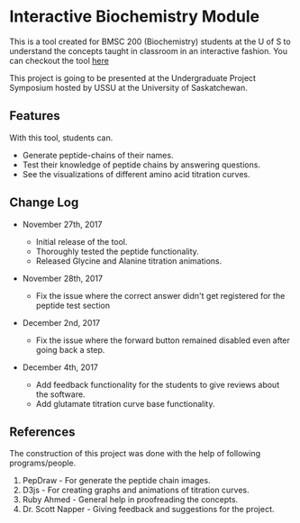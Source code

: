 Interactive Biochemistry Module
==================================================

This is a tool created for BMSC 200 (Biochemistry) students at the U of S to understand the concepts
taught in classroom in an interactive fashion. You can checkout the tool [here](http://tayabsoomro.me/projects/interactive-biochemistry-module/)

This project is going to be presented at the Undergraduate Project Symposium hosted by USSU at
the University of Saskatchewan.

Features
-----------

With this tool, students can.

* Generate peptide-chains of their names.
* Test their knowledge of peptide chains by answering questions.
* See the visualizations of different amino acid titration curves.


Change Log
---------------

- November 27th, 2017
    - Initial release of the tool.
    - Thoroughly tested the peptide functionality.
    - Released Glycine and Alanine titration animations.

- November 28th, 2017
    - Fix the issue where the correct answer didn't get registered for the peptide test section


- December 2nd, 2017
    - Fix the issue where the forward button remained disabled even after going back a step.

- December 4th, 2017
    - Add feedback functionality for the students to give reviews about the software.
    - Add glutamate titration curve base functionality.

References
------------------

The construction of this project was done with the help of following programs/people.

1. PepDraw - For generate the peptide chain images.
2. D3js - For creating graphs and animations of titration curves.
3. Ruby Ahmed - General help in proofreading the concepts.
4. Dr. Scott Napper - Giving feedback and suggestions for the project.
